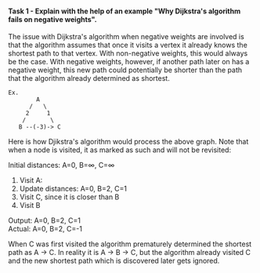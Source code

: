 #### Task 1 - Explain with the help of an example "Why Dijkstra's algorithm fails on negative weights".
The issue with Dijkstra's algorithm when negative weights are involved is that the algorithm assumes that once it visits a vertex it already knows the shortest path to that vertex. With non-negative weights, this would always be the case. With negative weights, however, if another path later on has a negative weight, this new path could potentially be shorter than the path that the algorithm already determined as shortest.

```
Ex.
        A
      /   \
     2     1
    /       \
   B --(-3)-> C
```

Here is how Djikstra's algorithm would process the above graph. Note that when a node is visited, it as marked as such and will not be revisited:
  
Initial distances: A=0, B=∞, C=∞
1. Visit A:  
2. Update distances: A=0, B=2, C=1
3. Visit C, since it is closer than B
4. Visit B

Output: A=0, B=2, C=1  
Actual: A=0, B=2, C=-1

When C was first visited the algorithm prematurely determined the shortest path as A -> C. In reality it is A -> B -> C, but the algorithm already visited C and the new shortest path which is discovered later gets ignored.